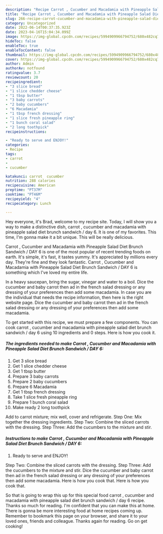 ```yaml
---
description: "Recipe Carrot , Cucumber and Macadamia with Pineapple Salad Diet Brunch Sandwich / DAY 6 the Very Delicious"
title: "Recipe Carrot , Cucumber and Macadamia with Pineapple Salad Diet Brunch Sandwich / DAY 6 the Very Delicious"
slug: 266-recipe-carrot-cucumber-and-macadamia-with-pineapple-salad-diet-brunch-sandwich-day-6-the-very-delicious
category: Uncategorized
date: 2022-06-14T00:37:35.923Z
date: 2023-04-16T15:04:34.099Z
image: https://img-global.cpcdn.com/recipes/5994909966794752/680x482cq70/carrot-cucumber-and-macadamia-with-pineapple-salad-diet-brunch-sandwich-day-6-recipe-main-photo.jpg
hideToc: false
enableToc: true
enableTocContent: false
thumbnail: https://img-global.cpcdn.com/recipes/5994909966794752/680x482cq70/carrot-cucumber-and-macadamia-with-pineapple-salad-diet-brunch-sandwich-day-6-recipe-main-photo.jpg
cover: https://img-global.cpcdn.com/recipes/5994909966794752/680x482cq70/carrot-cucumber-and-macadamia-with-pineapple-salad-diet-brunch-sandwich-day-6-recipe-main-photo.jpg
author: Admin
authorAv: notfound
ratingvalue: 3.7
reviewcount: 20
recipeingredient:
- "3 slice bread"
- "1 slice chedder cheese"
- "1 tbsp butter"
- "3 baby carrots"
- "2 baby cucumbers"
- "6 Macadamia"
- "1 tbsp french dressing"
- "1 slice fresh pineapple ring"
- "1 bunch coral salad"
- "2 long toothpick"
recipeinstructions:

- "Ready to serve and ENJOY!"
categories:
- Recipe
tags:
- carrot
- 
- cucumber

katakunci: carrot  cucumber 
nutrition: 288 calories
recipecuisine: American
preptime: "PT37M"
cooktime: "PT46M"
recipeyield: "4"
recipecategory: Lunch

---
```



Hey everyone, it's Brad, welcome to my recipe site. Today, I will show you a way to make a distinctive dish, carrot , cucumber and macadamia with pineapple salad diet brunch sandwich / day 6. It is one of my favorites. This time, I'm gonna make it a bit unique. This will be really delicious.

Carrot , Cucumber and Macadamia with Pineapple Salad Diet Brunch Sandwich / DAY 6 is one of the most popular of recent trending foods on earth. It's simple, it's fast, it tastes yummy. It's appreciated by millions every day. They're fine and they look fantastic. Carrot , Cucumber and Macadamia with Pineapple Salad Diet Brunch Sandwich / DAY 6 is something which I've loved my entire life.

In a heavy saucepan, bring the sugar, vinegar and water to a boil. Dice the cucumber and baby carrot then ad in the french salad dressing or any dressing of your preferences then add some macadamia. In case you are the individual that needs the recipe information, then here is the right website page. Dice the cucumber and baby carrot then ad in the french salad dressing or any dressing of your preferences then add some macadamia.


To get started with this recipe, we must prepare a few components. You can cook carrot , cucumber and macadamia with pineapple salad diet brunch sandwich / day 6 using 10 ingredients and 0 steps. Here is how you cook it.

<!--inarticleads1-->

##### The ingredients needed to make Carrot , Cucumber and Macadamia with Pineapple Salad Diet Brunch Sandwich / DAY 6:

1. Get 3 slice bread
1. Get 1 slice chedder cheese
1. Get 1 tbsp butter
1. Prepare 3 baby carrots
1. Prepare 2 baby cucumbers
1. Prepare 6 Macadamia
1. Get 1 tbsp french dressing
1. Take 1 slice fresh pineapple ring
1. Prepare 1 bunch coral salad
1. Make ready 2 long toothpick


Add to carrot mixture; mix well, cover and refrigerate. Step One: Mix together the dressing ingredients. Step Two: Combine the sliced carrots with the dressing. Step Three: Add the cucumbers to the mixture and stir. 

<!--inarticleads2-->

##### Instructions to make Carrot , Cucumber and Macadamia with Pineapple Salad Diet Brunch Sandwich / DAY 6:


1. Ready to serve and ENJOY!

Step Two: Combine the sliced carrots with the dressing. Step Three: Add the cucumbers to the mixture and stir. Dice the cucumber and baby carrot then ad in the french salad dressing or any dressing of your preferences then add some macadamia. Here is how you cook that. Here is how you cook that. 

So that is going to wrap this up for this special food carrot , cucumber and macadamia with pineapple salad diet brunch sandwich / day 6 recipe. Thanks so much for reading. I'm confident that you can make this at home. There is gonna be more interesting food at home recipes coming up. Remember to bookmark this page on your browser, and share it to your loved ones, friends and colleague. Thanks again for reading. Go on get cooking!
